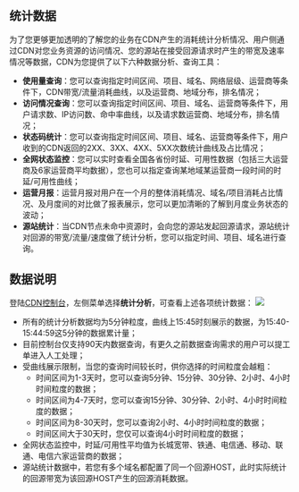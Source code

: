 ## 统计数据

为了您更够更加透明的了解您的业务在CDN产生的消耗统计分析情况、用户侧通过CDN对您业务资源的访问情况、您的源站在接受回源请求时产生的带宽及速率情况等数据，CDN为您提供了以下六种数据分析、查询工具：

+ **使用量查询**：您可以查询指定时间区间、项目、域名、网络层级、运营商等条件下，CDN带宽/流量消耗曲线，以及运营商、地域分布，排名情况；
+ **访问情况查询**：您可以查询指定时间区间、项目、域名、运营商等条件下，用户请求数、IP访问数、命中率曲线，以及请求数运营商、地域分布，排名情况；
+ **状态码统计**：您可以查询指定时间区间、项目、域名、运营商等条件下，用户收到的CDN返回的2XX、3XX、4XX、5XX次数统计曲线及占比情况；
+ **全网状态监控**：您可以实时查看全国各省份时延、可用性数据（包括三大运营商及6家运营商平均数据），您也可以指定查询某地域某运营商一段时间的时延/可用性曲线；
+ **运营月报**：运营月报对用户在一个月的整体消耗情况、域名/项目消耗占比情况、及月度间的对比做了报表展示，您可以更加清晰的了解到月度业务状态的波动；
+ **源站统计**：当CDN节点未命中资源时，会向您的源站发起回源请求，源站统计对回源的带宽/流量/速度做了统计分析，您可以指定时间、项目、域名进行查询。

## 数据说明
登陆[CDN控制台](https://console.qcloud.com/cdn)，左侧菜单选择**统计分析**，可查看上述各项统计数据：
![](https://mc.qcloudimg.com/static/img/edbff6e78e6def023993d3f4d34e6754/image.png)

+ 所有的统计分析数据均为5分钟粒度，曲线上15:45时刻展示的数据，为15:40-15:44:59这5分钟的数据累计量；
+ 目前控制台仅支持90天内数据查询，有更久之前数据查询需求的用户可以提工单进入人工处理；
+ 受曲线展示限制，当您的查询时间较长时，供你选择的时间粒度会越粗：
  + 时间区间为1-3天时，您可以查询5分钟、15分钟、30分钟、2小时、4小时时间粒度的数据；
  + 时间区间为4-7天时，您可以查询15分钟、30分钟、2小时、4小时时间粒度的数据；
  + 时间区间为8-30天时，您可以查询2小时、4小时时间粒度的数据；
  + 时间区间大于30天时，您仅可以查询4小时时间粒度的数据；
+ 全网状态监控中，时延/可用性平均值为长城宽带、铁通、电信通、移动、联通、电信六家运营商的数据；
+ 源站统计数据中，若您有多个域名都配置了同一个回源HOST，此时实际统计的回源带宽为该回源HOST产生的回源消耗数据。









